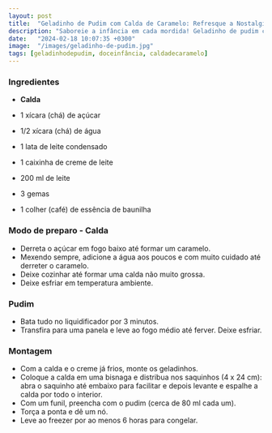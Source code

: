 ```yaml
---
layout: post
title:  "Geladinho de Pudim com Calda de Caramelo: Refresque a Nostalgia!"
description: "Saboreie a infância em cada mordida! Geladinho de pudim com calda de caramelo é a versão refrescante da sobremesa clássica."
date:   "2024-02-18 10:07:35 +0300"
image:  "/images/geladinho-de-pudim.jpg"
tags: [geladinhodepudim, doceinfância, caldadecaramelo]
---
```


### Ingredientes

- **Calda**
    
-   1 xícara (chá) de açúcar
-   1/2 xícara (chá) de água
-   1 lata de leite condensado
-   1 caixinha de creme de leite
-   200 ml de leite
-   3 gemas
-   1 colher (café) de essência de baunilha

### Modo de preparo - Calda
    
- Derreta o açúcar em fogo baixo até formar um caramelo.
- Mexendo sempre, adicione a água aos poucos e com muito cuidado até derreter o caramelo.
- Deixe cozinhar até formar uma calda não muito grossa.
- Deixe esfriar em temperatura ambiente.

### Pudim
    
- Bata tudo no liquidificador por 3 minutos.
- Transfira para uma panela e leve ao fogo médio até ferver. Deixe esfriar.

### Montagem
    

- Com a calda e o creme já frios, monte os geladinhos.
- Coloque a calda em uma bisnaga e distribua nos saquinhos (4 x 24 cm): abra o saquinho até embaixo para facilitar e depois levante e espalhe a calda por todo o interior.
- Com um funil, preencha com o pudim (cerca de 80 ml cada um).
- Torça a ponta e dê um nó.
- Leve ao freezer por ao menos 6 horas para congelar.
